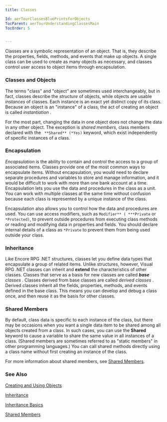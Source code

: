 ```yaml
---
title: Classes

Id: aerTourClassesBluePrintsforObjects
TocParent: aerTourUnderstandingClassesMain
TocOrder: 5


---
```


Classes are a symbolic representation of an object. That is, they describe the properties, fields, methods, and events that make up objects. A single class can be used to create as many objects as necessary, and classes control user access to object items through encapsulation. 

### Classes and Objects
The terms "class" and "object" are sometimes used interchangeably, but in fact, classes describe the *structure* of objects, while objects are usable *instances* of classes. Each instance is an exact yet distinct copy of its class. Because an object is an "instance" of a class, the act of creating an object is called *instantiation* . 

For the most part, changing the data in one object does not change the data in any other object. The exception is *shared members,* class members declared with the ``` **Shared** (*Yes)``` keyword, which exist independently of specific instances of a class. 

### Encapsulation
*Encapsulation* is the ability to contain and control the access to a group of associated items. Classes provide one of the most common ways to encapsulate items. Without encapsulation, you would need to declare separate procedures and variables to store and manage information, and it would be difficult to work with more than one bank account at a time. Encapsulation lets you use the data and procedures in the class as a unit. You can work with multiple classes at the same time without confusion because each class is represented by a unique instance of the class. 

Encapsulation also allows you to control how the data and procedures are used. You can use access modifiers, such as ```Modifier** ( ***Private``` or ```*Protected)```, to prevent outside procedures from executing class methods or reading and modifying data in properties and fields. You should declare internal details of a class as ```*Private``` to prevent them from being used outside your class. 

### Inheritance
Like Encore RPG .NET structures, classes let you define data types that encapsulate a group of related items. Unlike structures, however, Visual RPG .NET classes can inherit and **extend** the characteristics of other classes. Classes that serve as a basis for new classes are called ***base** classes* . Classes derived from base classes are called *derived classes* . Derived classes inherit all the fields, properties, methods, and events defined in the base class. This means you can develop and debug a class once, and then reuse it as the basis for other classes. 

### Shared Members
By default, class data is specific to each instance of the class, but there may be occasions when you want a single data item to be shared among all objects created from a class. In such cases, you can use the **Shared** keyword to cause a variable to share the same value in all instances of a class. (Shared members are sometimes referred to as "static members" in other programming languages.) You can call shared methods directly using a class name without first creating an instance of the class. 

For more information about shared members, see [Shared Members](aerTourSharedMembers.html). 

### See Also
[Creating and Using Objects](aerTourCreatingandUsingObjectsMain.html)

[Inheritance](aerTourInheritanceMain.html)

[Inheritance Basics](aerTourInheritanceBasics.html)

[Shared Members](aerTourSharedMembers.html) 
